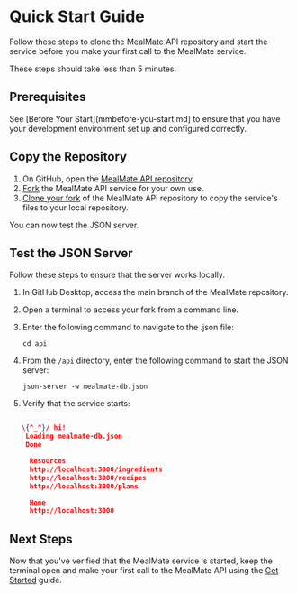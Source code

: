 # Quick Start Guide

Follow these steps to clone the MealMate API repository and start the service before you make your first call to the MealMate service.

These steps should take less than 5 minutes.

## Prerequisites

See [Before Your Start](mmbefore-you-start.md] to ensure that you have your development environment set up and configured correctly.

## Copy the Repository

1. On GitHub, open the [MealMate API repository](index.md).
2. [Fork](https://docs.github.com/en/pull-requests/collaborating-with-pull-requests/working-with-forks/fork-a-repo#forking-a-repository) the MealMate API service for your own use.
3. [Clone your fork](https://docs.github.com/en/pull-requests/collaborating-with-pull-requests/working-with-forks/fork-a-repo#cloning-your-forked-repository) of the MealMate API repository to copy the service's files to your local repository.

You can now test the JSON server.

## Test the JSON Server

Follow these steps to ensure that the server works locally.

1. In GitHub Desktop, access the main branch of the MealMate repository.
2. Open a terminal to access your fork from a command line.
3. Enter the following command to navigate to the .json file:

    ```cd api```
4. From the `/api` directory, enter the following command to start the JSON server:

    ```json-server -w mealmate-db.json```

5. Verify that the service starts:

```json

   \{^_^}/ hi!
    Loading mealmate-db.json
    Done

     Resources
     http://localhost:3000/ingredients
     http://localhost:3000/recipes
     http://localhost:3000/plans

     Home
     http://localhost:3000
```

## Next Steps

Now that you've verified that the MealMate service is started, keep the terminal open and make your first call to the MealMate API using the [Get Started](mmget-started.md) guide.

